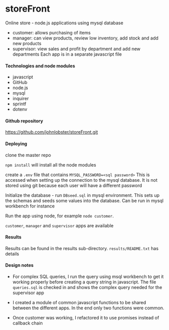 # storeFront
Online store - node.js applications using mysql database
* customer: allows purchasing of items
* manager: can view products, review low inventory, add stock and add new products
* supervisor: view sales and profit by department and add new departments
Each app is in a separate javascript file

#### Technologies and node modules
* javascript
* GitHub
* node.js
* mysql
* inquirer
* sprintf
* dotenv

#### Github repository
<https://github.com/johnlobster/storeFront.git>

#### Deploying
clone the master repo

`npm install` will install all the node modules

create a `.env` file that contains
`MYSQL_PASSWORD=<sql password>`
This is accessed when setting up the connection to the mysql database. It is not
stored using git because each user will have a different password

Initialize the database - run `DBseed.sql` in mysql environment. This sets up the schemas and seeds some values into the database. Can be run in mysql workbench for instance

Run the app using node, for example
`node customer`.

`customer`, `manager` and `supervisor` apps are available

#### Results
Results can be found in the results sub-directory.
`results/README.txt` has details

#### Design notes

 * For complex SQL queries, I run the query using msql workbench to get it working properly before creating a query string in javascript. The file `queries.sql` is checked in and shows the complex query needed for the supervisor app

 * I created a module of common javascript functions to be shared between the different apps. In the end only two functions were common.

 * Once customer was working, I refactored it to use promises instead of callback chain
 
